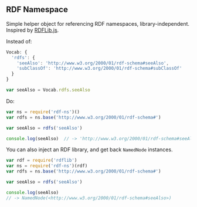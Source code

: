 ## RDF Namespace

Simple helper object for referencing RDF namespaces, library-independent.
Inspired by [RDFLib.js](https://github.com/linkeddata/rdflib.js/).

Instead of:

```javascript
Vocab: {
  'rdfs': {
    'seeAlso': 'http://www.w3.org/2000/01/rdf-schema#seeAlso',
    'subClassOf': 'http://www.w3.org/2000/01/rdf-schema#subClassOf'
  }
}

var seeAlso = Vocab.rdfs.seeAlso
```

Do:

```js
var ns = require('rdf-ns')()
var rdfs = ns.base('http://www.w3.org/2000/01/rdf-schema#')

var seeAlso = rdfs('seeAlso')

console.log(seeAlso)  // -> 'http://www.w3.org/2000/01/rdf-schema#seeAlso'
```

You can also inject an RDF library, and get back `NamedNode` instances.

```js
var rdf = require('rdflib')
var ns = require('rdf-ns')(rdf)
var rdfs = ns.base('http://www.w3.org/2000/01/rdf-schema#')

var seeAlso = rdfs('seeAlso')

console.log(seeAlso)  
// -> NamedNode(<http://www.w3.org/2000/01/rdf-schema#seeAlso>)
```
